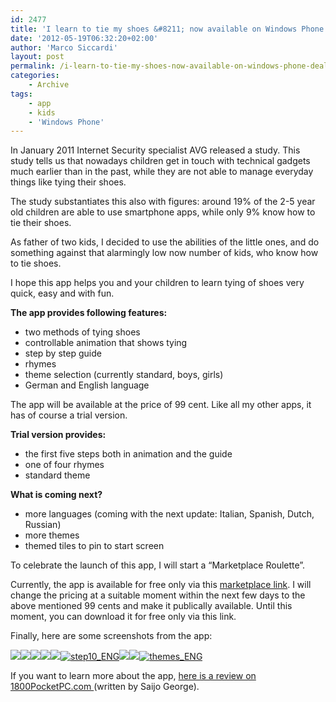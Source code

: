 ```yaml
---
id: 2477
title: 'I learn to tie my shoes &#8211; now available on Windows Phone (deal inside)'
date: '2012-05-19T06:32:20+02:00'
author: 'Marco Siccardi'
layout: post
permalink: /i-learn-to-tie-my-shoes-now-available-on-windows-phone-deal-inside/
categories:
    - Archive
tags:
    - app
    - kids
    - 'Windows Phone'
---
```


In January 2011 Internet Security specialist AVG released a study. This study tells us that nowadays children get in touch with technical gadgets much earlier than in the past, while they are not able to manage everyday things like tying their shoes.

The study substantiates this also with figures: around 19% of the 2-5 year old children are able to use smartphone apps, while only 9% know how to tie their shoes.

As father of two kids, I decided to use the abilities of the little ones, and do something against that alarmingly low now number of kids, who know how to tie shoes.

I hope this app helps you and your children to learn tying of shoes very quick, easy and with fun.

**The app provides following features:**

- two methods of tying shoes
- controllable animation that shows tying
- step by step guide
- rhymes
- theme selection (currently standard, boys, girls)
- German and English language

The app will be available at the price of 99 cent. Like all my other apps, it has of course a trial version.

**Trial version provides:**

- the first five steps both in animation and the guide
- one of four rhymes
- standard theme

**What is coming next?**

- more languages (coming with the next update: Italian, Spanish, Dutch, Russian)
- more themes
- themed tiles to pin to start screen

To celebrate the launch of this app, I will start a “Marketplace Roulette”.

Currently, the app is available for free only via this [marketplace link](http://windowsphone.com/s?appid=99e6dae0-ff2c-4d5d-b81d-287c142dd6c4). I will change the pricing at a suitable moment within the next few days to the above mentioned 99 cents and make it publically available. Until this moment, you can download it for free only via this link.

Finally, here are some screenshots from the app:

[![](/assets/img/2012/05/Screen-Capture-3_thumb.jpg)](/assets/img/2012/05/Screen-Capture-3.jpg)[![](/assets/img/2012/05/Screen-Capture-4_thumb.jpg)](/assets/img/2012/05/Screen-Capture-4.jpg)[![](/assets/img/2012/05/Screen-Capture-5_thumb.jpg)](/assets/img/2012/05/Screen-Capture-5.jpg)[![](/assets/img/2012/05/Screen-Capture-10_thumb.jpg)](/assets/img/2012/05/Screen-Capture-10.jpg)[![](/assets/img/2012/05/Screen-Capture-12_thumb.jpg)](/assets/img/2012/05/Screen-Capture-12.jpg)[![step10_ENG](/assets/img/2012/05/step10_ENG_thumb.png "step10_ENG")](/assets/img/2012/05/step10_ENG.png)[![](/assets/img/2012/05/Screen-Capture-7_thumb.jpg)](/assets/img/2012/05/Screen-Capture-7.jpg)[![](/assets/img/2012/05/Screen-Capture-9_thumb.jpg)](/assets/img/2012/05/Screen-Capture-9.jpg)[![themes_ENG](/assets/img/2012/05/themes_ENG_thumb.png "themes_ENG")](/assets/img/2012/05/themes_ENG.png)

If you want to learn more about the app, [here is a review on 1800PocketPC.com ](http://www.1800pocketpc.com/i-learn-to-tie-my-shoes-how-to-tie-shoe-laces-app-for-kids/31684/)(written by Saijo George).
